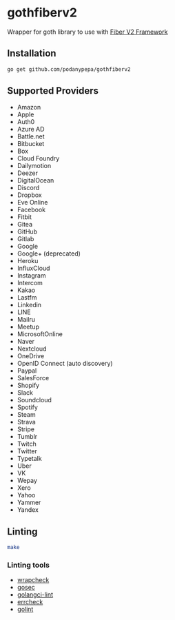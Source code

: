 # gothfiberv2
Wrapper for goth library to use with [Fiber V2 Framework](https://github.com/gofiber/fiber)

## Installation

```bash
go get github.com/podanypepa/gothfiberv2
```

## Supported Providers

* Amazon
* Apple
* Auth0
* Azure AD
* Battle.net
* Bitbucket
* Box
* Cloud Foundry
* Dailymotion
* Deezer
* DigitalOcean
* Discord
* Dropbox
* Eve Online
* Facebook
* Fitbit
* Gitea
* GitHub
* Gitlab
* Google
* Google+ (deprecated)
* Heroku
* InfluxCloud
* Instagram
* Intercom
* Kakao
* Lastfm
* Linkedin
* LINE
* Mailru
* Meetup
* MicrosoftOnline
* Naver
* Nextcloud
* OneDrive
* OpenID Connect (auto discovery)
* Paypal
* SalesForce
* Shopify
* Slack
* Soundcloud
* Spotify
* Steam
* Strava
* Stripe
* Tumblr
* Twitch
* Twitter
* Typetalk
* Uber
* VK
* Wepay
* Xero
* Yahoo
* Yammer
* Yandex

## Linting

```bash
make
```

### Linting tools

- [wrapcheck](https://github.com/tomarrell/wrapcheck)
- [gosec](https://github.com/securego/gosec)
- [golangci-lint](https://github.com/golangci/golangci-lint)
- [errcheck](https://github.com/kisielk/errcheck)
- [golint](https://github.com/golang/lint)
